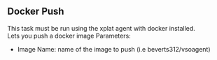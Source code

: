 ## Docker Push  
This task must be run using the xplat agent with docker installed.  
Lets you push a docker image
Parameters:  
- Image Name: name of the image to push (i.e beverts312/vsoagent)